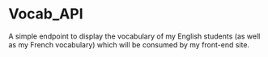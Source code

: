 # Vocab_API
A simple endpoint to display the vocabulary of my English students (as well as my French vocabulary) which will be consumed by my front-end site.
